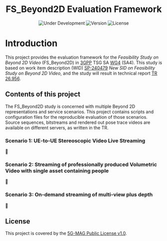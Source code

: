 <h1 align="center">FS_Beyond2D Evaluation Framework</h1>
<p align="center">
  <img src="https://img.shields.io/badge/Status-Under_Development-yellow" alt="Under Development">
  <img src="https://img.shields.io/github/v/tag/5G-MAG/rt-beyond2d-evaluation-framework?label=version" alt="Version">
  <img src="https://img.shields.io/badge/License-5G--MAG%20Public%20License%20(v1.0)-blue" alt="License">
</p>

# Introduction

This project provides the evaluation framework for the *Feasibility Study on Beyond 2D Video*
(FS_Beyond2D) in [3GPP](https://www.3gpp.org) TSG SA
[WG4](https://www.3gpp.org/3gpp-groups/service-system-aspects-sa/sa-wg4) (SA4).
This study is based on work item description (WID)
[SP-240479](https://www.3gpp.org/ftp/tsg_sa/TSG_SA/TSGS_103_Maastricht_2024-03/Docs/SP-240479.zip)
*New SID on Feasibility Study on Beyond 2D Video*, and the study will result in technical report [TR 26.956](https://www.3gpp.org/dynareport/26956.htm).

## Contents of this project

The FS_Beyond2D study is concerned with multiple Beyond 2D representations and service scenarios.
This project contains scripts and configuration files for the reproducible evaluation of those
scenarios. Source sequences, bitstreams and rendered out pose trace videos are available on
different servers, as written in the TR.

### Scenario 1: UE-to-UE Stereoscopic Video Live Streaming

:construction:

### Scenario 2: Streaming of professionally produced Volumetric Video with single asset containing people

:construction:

### Scenario 3: On-demand streaming of multi-view plus depth

:construction:

## License

This project is covered by the [5G-MAG Public License v1.0](LICENSE.md).
